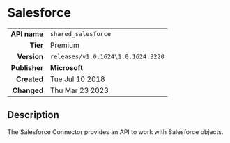 # Salesforce
| | |
|-:|-|
|**API name**|`shared_salesforce`|
|**Tier**|Premium|
|**Version**|`releases/v1.0.1624\1.0.1624.3220`|
|**Publisher**|**Microsoft**|
|**Created**|Tue Jul 10 2018|
|**Changed**|Thu Mar 23 2023|

## Description
The Salesforce Connector provides an API to work with Salesforce objects.
